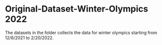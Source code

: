 # Original-Dataset-Winter-Olympics 2022
The datasets in the folder collects the data for winter olympics starting from 12/6/2021 to 2/20/2022.
